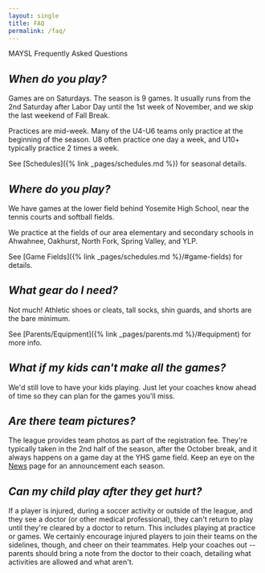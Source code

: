 ```yaml
---
layout: single
title: FAQ
permalink: /faq/
---
```


MAYSL Frequently Asked Questions


## _When do you play?_

Games are on Saturdays. The season is 9 games. It usually runs from the 2nd
Saturday after Labor Day until the 1st week of November, and we skip the last
weekend of Fall Break.

Practices are mid-week. Many of the U4-U6 teams only practice at the beginning
of the season. U8 often practice one day a week, and U10+ typically practice
2 times a week.

See [Schedules]({% link _pages/schedules.md %}) for seasonal details.


## _Where do you play?_

We have games at the lower field behind Yosemite High School,
near the tennis courts and softball fields.

We practice at the fields of our area elementary and secondary
schools in Ahwahnee, Oakhurst, North Fork, Spring Valley, and YLP.

See [Game Fields]({% link _pages/schedules.md %}/#game-fields) for details.


## _What gear do I need?_

Not much! Athletic shoes or cleats, tall socks, shin guards, and shorts are
the bare minimum.

See [Parents/Equipment]({% link _pages/parents.md %}/#equipment) for more info.


## _What if my kids can't make all the games?_

We'd still love to have your kids playing. Just let your coaches know
ahead of time so they can plan for the games you'll miss.


## _Are there team pictures?_

The league provides team photos as part of the registration fee.
They're typically taken in the 2nd half of the season, after the
October break, and it always happens on a game day at the YHS
game field. Keep an eye on the [News](/news/) page for an
announcement each season.


## _Can my child play after they get hurt?_

If a player is injured, during a soccer activity or outside of the league,
and they see a doctor (or other medical professional), they can't return
to play until they're cleared by a doctor to return. This includes playing
at practice or games. We certainly encourage injured players to join their
teams on the sidelines, though, and cheer on their teammates. Help your
coaches out -- parents should bring a note from the doctor to their
coach, detailing what activities are allowed and what aren't.
